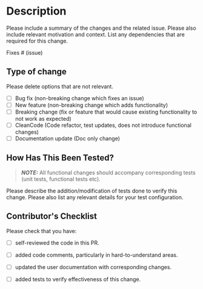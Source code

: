 # Description

Please include a summary of the changes and the related issue. Please also include relevant motivation and context. List any dependencies that are required for this change.

Fixes # (issue)

## Type of change

Please delete options that are not relevant.

- [ ] Bug fix (non-breaking change which fixes an issue)
- [ ] New feature (non-breaking change which adds functionality)
- [ ] Breaking change (fix or feature that would cause existing functionality to not work as expected)
- [ ] CleanCode (Code refactor, test updates, does not introduce functional changes)
- [ ] Documentation update (Doc only change)

## How Has This Been Tested?

> **_NOTE:_** All functional changes should accompany corresponding tests (unit tests, functional tests etc).

Please describe the addition/modification of tests done to verify this change. Please also list any relevant details for your test configuration.

## Contributor's Checklist

Please check that you have:

- [ ] self-reviewed the code in this PR.
- [ ] added code comments, particularly in hard-to-understand areas.
- [ ] updated the user documentation with corresponding changes.
- [ ] added tests to verify effectiveness of this change.

